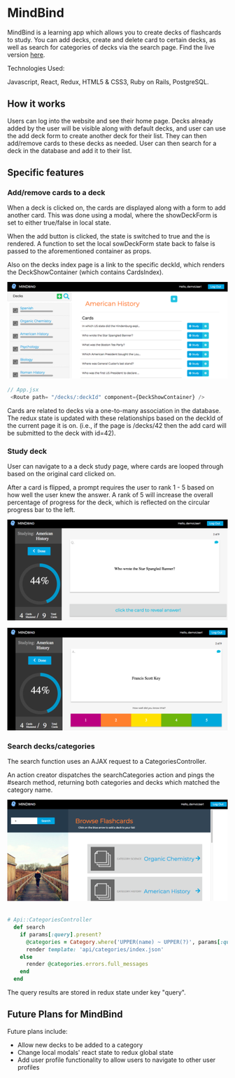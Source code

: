 # MindBind

MindBind is a learning app which allows you to create decks of flashcards to study.  You can add decks, create and delete card to certain decks, as well as search for categories of decks via the search page. Find the live version [here](https://aa-mindbind.herokuapp.com/#/).

Technologies Used:

Javascript, React, Redux, HTML5 & CSS3, Ruby on Rails, PostgreSQL.  

How it works
--

Users can log into the website and see their home page.  Decks already added by the user will be visible along with default decks, and user can use the add deck form to create another deck for their list.  They can then add/remove cards to these decks as needed.  User can then search for a deck in the database and add it to their list.

## Specific features

### Add/remove cards to a deck


When a deck is clicked on, the cards are displayed along with a form to add another card.  This was done using a modal, where the showDeckForm is set to either true/false in local state.

When the add button is clicked, the state is switched to true and the <AddDeckContainer /> is rendered.  A function to set the local sowDeckForm state back to false is passed to the aforementioned container as props.

Also on the decks index page is a link to the specific deckId, which renders the DeckShowContainer (which contains CardsIndex).

![](https://github.com/cmy235/MindBind/blob/master/app/assets/images/1c.png)


```javascript
// App.jsx
 <Route path= "/decks/:deckId" component={DeckShowContainer} />

```
Cards are related to decks via a one-to-many association in the database.  The redux state is updated with these relationships based on the deckId of the current page it is on. (i.e., if the page is /decks/42 then the add card will be submitted to the deck with id=42).


### Study deck


User can navigate to a a deck study page, where cards are looped through based on the original card clicked on.

After a card is flipped, a prompt requires the user to rank 1 - 5 based on how well the user knew the answer.  A rank of 5 will increase the overall percentage of progress for the deck, which is reflected on the circular progress bar to the left.  

![text](https://github.com/cmy235/MindBind/blob/master/app/assets/images/1f.png)

![text](https://github.com/cmy235/MindBind/blob/master/app/assets/images/1b.png)

### Search decks/categories


The search function uses an AJAX request to a CategoriesController.

An action creator dispatches the searchCategories action and pings the #search method, returning both categories and decks which matched the category name.

![](https://github.com/cmy235/MindBind/blob/master/app/assets/images/1s.png)


```ruby

# Api::CategoriesController
  def search
    if params[:query].present?
      @categories = Category.where('UPPER(name) ~ UPPER(?)', params[:query].upcase)
      render template: 'api/categories/index.json'
    else
      render @categories.errors.full_messages
    end
  end
```

The query results are stored in redux state under key "query".

## Future Plans for MindBind

Future plans include:
* Allow new decks to be added to a category
* Change local modals' react state to redux global state
* Add user profile functionality to allow users to navigate to other user profiles
